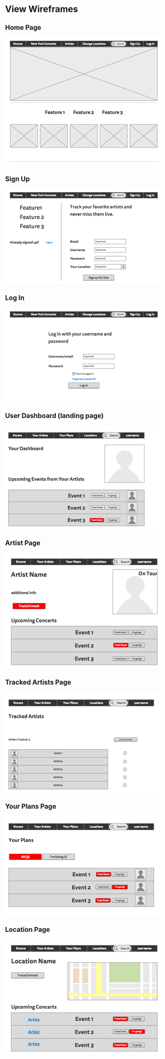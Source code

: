 # View Wireframes

## Home Page
![home]

## Sign Up
![signup]

## Log In
![login]

## User Dashboard (landing page)
![dashboard]

## Artist Page
![artist-page]

## Tracked Artists Page
![tracked-artists]

## Your Plans Page
![your-plans]

## Location Page
![location-page]

[home]: ./wireframes/1-Home.png
[dashboard]: ./wireframes/2-User-Dashboard.png
[artist-page]: ./wireframes/3-Artist-Page.png
[tracked-artists]: ./wireframes/4-Tracked-Artists.png
[your-plans]: ./wireframes/5-Your-Plans.png
[location-page]: ./wireframes/6-Location-Page.png
[signup]: ./wireframes/7-Signup.png
[login]: ./wireframes/8-Login.png
